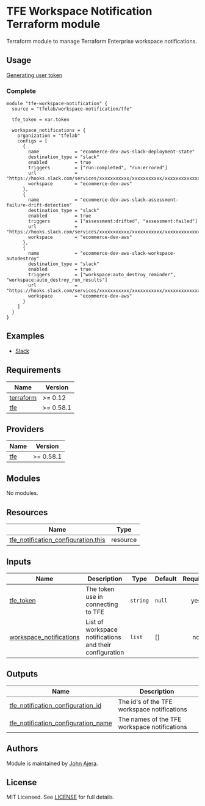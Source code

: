 # TFE Workspace Notification Terraform module

Terraform module to manage Terraform Enterprise workspace notifications.

## Usage

[Generating user token](https://app.terraform.io/app/settings/tokens)

### Complete

```hcl
module "tfe-workspace-notification" {
  source = "tfelab/workspace-notification/tfe"

  tfe_token = var.token

  workspace_notifications = {
    organization = "tfelab"
    configs = [
      {
        name             = "ecommerce-dev-aws-slack-deployment-state"
        destination_type = "slack"
        enabled          = true
        triggers         = ["run:completed", "run:errored"]
        url              = "https://hooks.slack.com/services/xxxxxxxxxxx/xxxxxxxxxxx/xxxxxxxxxxxxxxxxxxxxxxxx"
        workspace        = "ecommerce-dev-aws"
      },
      {
        name             = "ecommerce-dev-aws-slack-assessment-failure-drift-detection"
        destination_type = "slack"
        enabled          = true
        triggers         = ["assessment:drifted", "assessment:failed"]
        url              = "https://hooks.slack.com/services/xxxxxxxxxxx/xxxxxxxxxxx/xxxxxxxxxxxxxxxxxxxxxxxx"
        workspace        = "ecommerce-dev-aws"
      },
      {
        name             = "ecommerce-dev-aws-slack-workspace-autodestroy"
        destination_type = "slack"
        enabled          = true
        triggers         = ["workspace:auto_destroy_reminder", "workspace:auto_destroy_run_results"]
        url              = "https://hooks.slack.com/services/xxxxxxxxxxx/xxxxxxxxxxx/xxxxxxxxxxxxxxxxxxxxxxxx"
        workspace        = "ecommerce-dev-aws"
      }
    ]
  }
}
```

## Examples

- [Slack](https://github.com/tfelab/terraform-tfe-workspace-notification/tree/main/examples/slack)

## Requirements

| Name | Version |
|------|---------|
| <a name="requirement_terraform"></a> [terraform](#requirement_terraform) | >= 0.12 |
| <a name="requirement_tfe"></a> [tfe](#requirement_tfe) | >= 0.58.1 |

## Providers

| Name | Version |
|------|---------|
| <a name="provider_tfe"></a> [tfe](#provider_tfe) | >= 0.58.1 |

## Modules

No modules.

## Resources

| Name | Type |
|------|------|
| [tfe_notification_configuration.this](https://registry.terraform.io/providers/hashicorp/tfe/latest/docs/resources/notification_configuration) | resource |

## Inputs

| Name | Description | Type | Default | Required |
|------|-------------|------|---------|:--------:|
| <a name="input_tfe_token"></a> [tfe_token](#input_tfe_token) | The token use in connecting to TFE | `string` | `null` | yes |
| <a name="input_workspace_notifications"></a> [workspace_notifications](#input_workspace_notifications) | List of workspace notifications and their configuration | `list` | [] | no |

## Outputs

| Name | Description |
|------|-------------|
| <a name="output_tfe_notification_configuration_id"></a> [tfe_notification_configuration_id](#output_tfe_notification_configuration_id) | The id's of the TFE workspace notifications |
| <a name="output_tfe_notification_configuration_name"></a> [tfe_notification_configuration_name](#output_tfe_notification_configuration_name) | The names of the TFE workspace notifications |

## Authors

Module is maintained by [John Ajera](https://github.com/jajera).

## License

MIT Licensed. See [LICENSE](https://github.com/tfelab/terraform-tfe-workspace-notification/tree/main/LICENSE) for full details.
